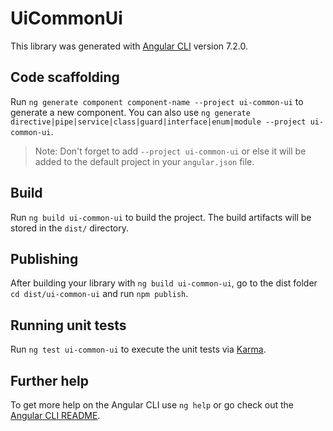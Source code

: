 # UiCommonUi

This library was generated with [Angular CLI](https://github.com/angular/angular-cli) version 7.2.0.

## Code scaffolding

Run `ng generate component component-name --project ui-common-ui` to generate a new component. You can also use `ng generate directive|pipe|service|class|guard|interface|enum|module --project ui-common-ui`.

> Note: Don't forget to add `--project ui-common-ui` or else it will be added to the default project in your `angular.json` file.

## Build

Run `ng build ui-common-ui` to build the project. The build artifacts will be stored in the `dist/` directory.

## Publishing

After building your library with `ng build ui-common-ui`, go to the dist folder `cd dist/ui-common-ui` and run `npm publish`.

## Running unit tests

Run `ng test ui-common-ui` to execute the unit tests via [Karma](https://karma-runner.github.io).

## Further help

To get more help on the Angular CLI use `ng help` or go check out the [Angular CLI README](https://github.com/angular/angular-cli/blob/master/README.md).
